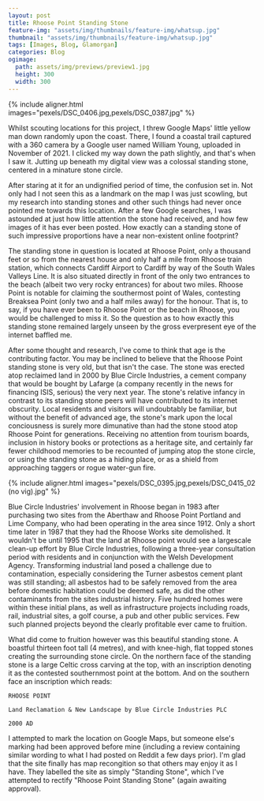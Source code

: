 ```yaml
---
layout: post
title: Rhoose Point Standing Stone
feature-img: "assets/img/thumbnails/feature-img/whatsup.jpg"
thumbnail: "assets/img/thumbnails/feature-img/whatsup.jpg"
tags: [Images, Blog, Glamorgan]
categories: Blog
ogimage:
  path: assets/img/previews/preview1.jpg
  height: 300
  width: 300
---
```


{% include aligner.html images="pexels/DSC_0406.jpg,pexels/DSC_0387.jpg" %}


Whilst scouting locations for this project, I threw Google Maps' little yellow man down randomly upon the coast. There, I found a coastal trail captured with a 360 camera by a Google user named William Young, uploaded in November of 2021. I clicked my way down the path slightly, and that's when I saw it. Jutting up beneath my digital view was a colossal standing stone, centered in a minature stone circle. 


After staring at it for an undignified period of time, the confusion set in. Not only had I not seen this as a landmark on the map I was just scowling, but my research into standing stones and other such things had never once pointed me towards this location. After a few Google searches, I was astounded at just how little attention the stone had received, and how few images of it has ever been posted. How exactly can a standing stone of such impressive proportions have a near non-existent online footprint? 


The standing stone in question is located at Rhoose Point, only a thousand feet or so from the nearest house and only half a mile from Rhoose train station, which connects Cardiff Airport to Cardiff by way of the South Wales Valleys Line. It is also situated directly in front of the only two entrances to the beach (albeit two very rocky entrances) for about two miles. Rhoose Point is notable for claiming the southermost point of Wales, contesting Breaksea Point (only two and a half miles away) for the honour. That is, to say, if you have ever been to Rhoose Point or the beach in Rhoose, you would be challenged to miss it. So the question as to how exactly this standing stone remained largely unseen by the gross everpresent eye of the internet baffled me.


After some thought and research, I've come to think that age is the contributing factor. You may be inclined to believe that the Rhoose Point standing stone is very old, but that isn't the case. The stone was erected atop reclaimed land in 2000 by Blue Circle Industries, a cement company that would be bought by Lafarge (a company recently in the news for financing ISIS, serious) the very next year. The stone's relative infancy in contrast to its standing stone peers will have contributed to its internet obscurity. Local residents and visitors will undoubtably be familiar, but without the benefit of advanced age, the stone's mark upon the local conciousness is surely more dimunative than had the stone stood atop Rhoose Point for generations. Receiving no attention from tourism boards, inclusion in history books or protections as a heritage site, and certainly far fewer childhood memories to be recounted of jumping atop the stone circle, or using the standing stone as a hiding place, or as a shield from approaching taggers or rogue water-gun fire. 


{% include aligner.html images="pexels/DSC_0395.jpg,pexels/DSC_0415_02 (no vig).jpg" %}


Blue Circle Industries' involvement in Rhoose began in 1983 after purchasing two sites from the Aberthaw and Rhoose Point Portland and Lime Company, who had been operating in the area since 1912. Only a short time later in 1987 that they had the Rhoose Works site demolished. It wouldn't be until 1995 that the land at Rhoose point would see a largescale clean-up effort by Blue Circle Industries, following a three-year consultation period with residents and in conjunction with the Welsh Development Agency. Transforming industrial land posed a challenge due to contamination, especially considering the Turner asbestos cement plant was still standing; all asbestos had to be safely removed from the area before domestic habitation could be deemed safe, as did the other contaminants from the sites industrial history. Five hundred homes were within these initial plans, as well as infrastructure projects including roads, rail, industrial sites, a golf course, a pub and other public services. Few such planned projects beyond the clearly profitable ever came to fruition.


What did come to fruition however was this beautiful standing stone. A boastful thirteen foot tall (4 metres), and with knee-high, flat topped stones creating the surrounding stone circle. On the northern face of the standing stone is a large Celtic cross carving at the top, with an inscription denoting it as the contested southernmost point at the bottom. And on the southern face an inscription which reads:

```RHOOSE POINT```

```Land Reclamation & New Landscape by Blue Circle Industries PLC```

```2000 AD```


I attempted to mark the location on Google Maps, but someone else's marking had been approved before mine (including a review containing similar wording to what I had posted on Reddit a few days prior). I'm glad that the site finally has map recongition so that others may enjoy it as I have. They labelled the site as simply "Standing Stone", which I've attempted to rectify "Rhoose Point Standing Stone" (again awaiting approval). 